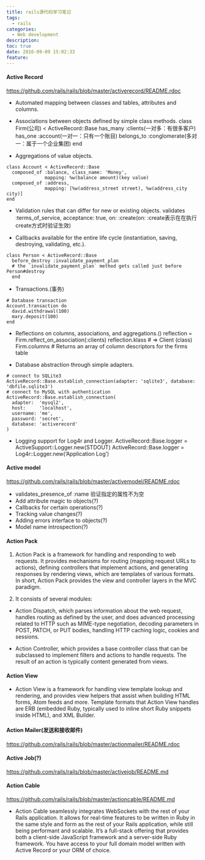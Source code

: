 ```yaml
---
title: rails源代码学习笔记
tags:
  - rails
categories:
  - Web development
description: 
toc: true
date: 2016-09-09 15:02:33
feature:
---
```



#### Active Record

https://github.com/rails/rails/blob/master/activerecord/README.rdoc

* Automated mapping between classes and tables, attributes and columns.
* Associations between objects defined by simple class methods.
class Firm(公司) < ActiveRecord::Base
has_many :clients(一对多：有很多客户)
has_one :account(一对一：只有一个账目)
belongs_to :conglomerate(多对一：属于一个企业集团)
end

* Aggregations of value objects.
```
class Account < ActiveRecord::Base
  composed_of :balance, class_name: 'Money',
              mapping: %w(balance amount)(key value)
  composed_of :address,
              mapping: [%w(address_street street), %w(address_city city)]
end
```
<!-- more -->
* Validation rules that can differ for new or existing objects.
validates :terms_of_service, acceptance: true, on: :create(on: :create表示在在执行create方式时验证生效)

* Callbacks available for the entire life cycle (instantiation, saving, destroying, validating, etc.).
```
class Person < ActiveRecord::Base
  before_destroy :invalidate_payment_plan
  # the `invalidate_payment_plan` method gets called just before Person#destroy
  end
```

* Transactions.(事务)
```
# Database transaction
Account.transaction do
  david.withdrawal(100)
  mary.deposit(100)
end
```

* Reflections on columns, associations, and aggregations.()
reflection = Firm.reflect_on_association(:clients)
reflection.klass # => Client (class)
Firm.columns # Returns an array of column descriptors for the firms table

* Database abstraction through simple adapters.
```
# connect to SQLite3
ActiveRecord::Base.establish_connection(adapter: 'sqlite3', database: 'dbfile.sqlite3')
# connect to MySQL with authentication
ActiveRecord::Base.establish_connection(
  adapter:  'mysql2',
  host:     'localhost',
  username: 'me',
  password: 'secret',
  database: 'activerecord'
)
```

* Logging support for Log4r and Logger.
ActiveRecord::Base.logger = ActiveSupport::Logger.new(STDOUT)
ActiveRecord::Base.logger = Log4r::Logger.new(‘Application Log’)

#### Active model
https://github.com/rails/rails/blob/master/activemodel/README.rdoc

* validates_presence_of :name 验证指定的属性不为空
* Add attribute magic to objects(?)
* Callbacks for certain operations(?)
* Tracking value changes(?)
* Adding errors interface to objects(?)
* Model name introspection(?)

#### Action Pack

1. Action Pack is a framework for handling and responding to web requests. It provides mechanisms for routing (mapping request URLs to actions), defining controllers that implement actions, and generating responses by rendering views, which are templates of various formats. In short, Action Pack provides the view and controller layers in the MVC paradigm.

2. It consists of several modules:
* Action Dispatch, which parses information about the web request, handles routing as defined by the user, and does advanced processing related to HTTP such as MIME-type negotiation, decoding parameters in POST, PATCH, or PUT bodies, handling HTTP caching logic, cookies and sessions.

* Action Controller, which provides a base controller class that can be subclassed to implement filters and actions to handle requests. The result of an action is typically content generated from views.


#### Action View
* Action View is a framework for handling view template lookup and rendering, and provides view helpers that assist when building HTML forms, Atom feeds and more. Template formats that Action View handles are ERB (embedded Ruby, typically used to inline short Ruby snippets inside HTML), and XML Builder.

#### Action Mailer(发送和接收邮件)

https://github.com/rails/rails/blob/master/actionmailer/README.rdoc

#### Active Job(?)

https://github.com/rails/rails/blob/master/activejob/README.md

#### Action Cable

https://github.com/rails/rails/blob/master/actioncable/README.md

* Action Cable seamlessly integrates WebSockets with the rest of your Rails application. It allows for real-time features to be written in Ruby in the same style and form as the rest of your Rails application, while still being performant and scalable. It’s a full-stack offering that provides both a client-side JavaScript framework and a server-side Ruby framework. You have access to your full domain model written with Active Record or your ORM of choice.



